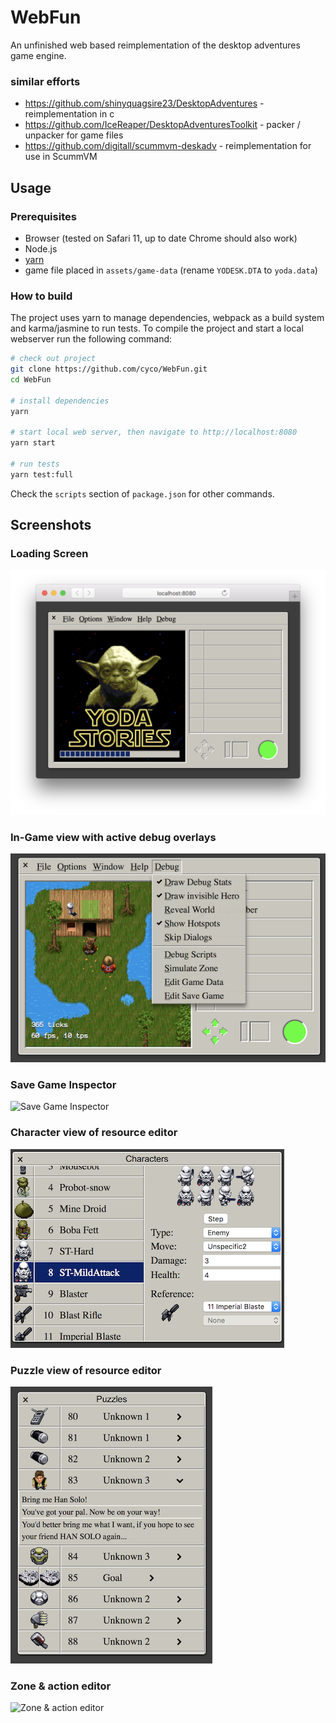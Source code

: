 # WebFun

An unfinished web based reimplementation of the desktop adventures game engine.

### similar efforts

-   https://github.com/shinyquagsire23/DesktopAdventures - reimplementation in c
-   https://github.com/IceReaper/DesktopAdventuresToolkit - packer / unpacker for game files
-   https://github.com/digitall/scummvm-deskadv - reimplementation for use in ScummVM

## Usage

### Prerequisites

-   Browser (tested on Safari 11, up to date Chrome should also work)
-   Node.js
-   [yarn](https://yarnpkg.com)
-   game file placed in `assets/game-data` (rename `YODESK.DTA` to `yoda.data`)

### How to build

The project uses yarn to manage dependencies, webpack as a build system and karma/jasmine to run tests.
To compile the project and start a local webserver run the following command:

```bash
# check out project
git clone https://github.com/cyco/WebFun.git
cd WebFun

# install dependencies
yarn

# start local web server, then navigate to http://localhost:8080
yarn start

# run tests
yarn test:full
```

Check the `scripts` section of `package.json` for other commands.

## Screenshots

### Loading Screen

![Loading screen](docs/screenshots/game.png)

### In-Game view with active debug overlays

![Loading screen](docs/screenshots/in-game-debug.png)

### Save Game Inspector

![Save Game Inspector](docs/screenshots/save-game-inspector.png)

### Character view of resource editor

![Character view of resource editor](docs/screenshots/character-inspector-2.png)

### Puzzle view of resource editor

![Puzzle view of resource editor](docs/screenshots/puzzle-inspector.png)

### Zone & action editor

![Zone & action editor](docs/screenshots/zone-editor.png)
